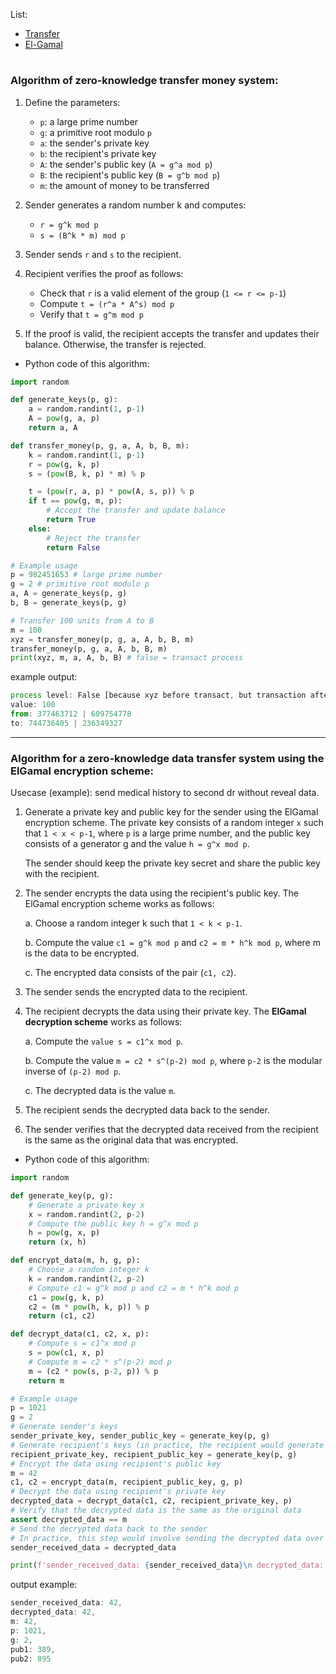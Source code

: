List: 
- [Transfer](https://github.com/mosi-arch/research/blob/main/CipherPunk/13-ZeroKnowledge_Transfer.md#algorithm-of-zero-knowledge-transfer-money-system)
- [El-Gamal](https://github.com/mosi-arch/research/blob/main/CipherPunk/13-ZeroKnowledge_Transfer.md#algorithm-for-a-zero-knowledge-data-transfer-system-using-the-elgamal-encryption-scheme)

#

### Algorithm of zero-knowledge transfer money system:

1. Define the parameters:
   - `p`: a large prime number
   - `g`: a primitive root modulo `p`
   - `a`: the sender's private key
   - `b`: the recipient's private key
   - `A`: the sender's public key (`A = g^a mod p`)
   - `B`: the recipient's public key (`B = g^b mod p`)
   - `m`: the amount of money to be transferred

2. Sender generates a random number k and computes:
   - `r = g^k mod p`
   - `s = (B^k * m) mod p`

3. Sender sends `r` and `s` to the recipient.

4. Recipient verifies the proof as follows:
   - Check that `r` is a valid element of the group (`1 <= r <= p-1`)
   - Compute `t = (r^a * A^s) mod p`
   - Verify that `t = g^m mod p`

5. If the proof is valid, the recipient accepts the transfer and updates their balance. Otherwise, the transfer is rejected.

- Python code of this algorithm:

```python
import random

def generate_keys(p, g):
    a = random.randint(1, p-1)
    A = pow(g, a, p)
    return a, A

def transfer_money(p, g, a, A, b, B, m):
    k = random.randint(1, p-1)
    r = pow(g, k, p)
    s = (pow(B, k, p) * m) % p

    t = (pow(r, a, p) * pow(A, s, p)) % p
    if t == pow(g, m, p):
        # Accept the transfer and update balance
        return True
    else:
        # Reject the transfer
        return False

# Example usage
p = 982451653 # large prime number
g = 2 # primitive root modulo p
a, A = generate_keys(p, g)
b, B = generate_keys(p, g)

# Transfer 100 units from A to B
m = 100
xyz = transfer_money(p, g, a, A, b, B, m)
transfer_money(p, g, a, A, b, B, m)
print(xyz, m, a, A, b, B) # false = transact process
```

example output:
```js
process level: False [because xyz before transact, but transaction after that happend]
value: 100 
from: 377463712 | 609754778
to: 744736405 | 236349327
```

---

### Algorithm for a zero-knowledge data transfer system using the **ElGamal encryption scheme**:
Usecase (example): send medical history to second dr without reveal data.

1. Generate a private key and public key for the sender using the ElGamal encryption scheme. The private key consists of a random integer `x` such that `1 < x < p-1`, where `p` is a large prime number, and the public key consists of a generator g and the value `h = g^x mod p`.
  
   The sender should keep the private key secret and share the public key with the recipient.

2. The sender encrypts the data using the recipient's public key. The ElGamal encryption scheme works as follows:

   a. Choose a random integer k such that `1 < k < p-1`.
   
   b. Compute the value `c1 = g^k mod p` and `c2 = m * h^k mod p`, where m is the data to be encrypted.
   
   c. The encrypted data consists of the pair (`c1, c2`).
   
3. The sender sends the encrypted data to the recipient.

4. The recipient decrypts the data using their private key. The **ElGamal decryption scheme** works as follows:

   a. Compute the `value s = c1^x mod p`.
   
   b. Compute the value `m = c2 * s^(p-2) mod p`, where `p-2` is the modular inverse of `(p-2) mod p`.
   
   c. The decrypted data is the value `m`.
   
5. The recipient sends the decrypted data back to the sender.

6. The sender verifies that the decrypted data received from the recipient is the same as the original data that was encrypted.

- Python code of this algorithm:

```python
import random

def generate_key(p, g):
    # Generate a private key x
    x = random.randint(2, p-2)
    # Compute the public key h = g^x mod p
    h = pow(g, x, p)
    return (x, h)

def encrypt_data(m, h, g, p):
    # Choose a random integer k
    k = random.randint(2, p-2)
    # Compute c1 = g^k mod p and c2 = m * h^k mod p
    c1 = pow(g, k, p)
    c2 = (m * pow(h, k, p)) % p
    return (c1, c2)

def decrypt_data(c1, c2, x, p):
    # Compute s = c1^x mod p
    s = pow(c1, x, p)
    # Compute m = c2 * s^(p-2) mod p
    m = (c2 * pow(s, p-2, p)) % p
    return m

# Example usage
p = 1021
g = 2
# Generate sender's keys
sender_private_key, sender_public_key = generate_key(p, g)
# Generate recipient's keys (in practice, the recipient would generate their own keys)
recipient_private_key, recipient_public_key = generate_key(p, g)
# Encrypt the data using recipient's public key
m = 42
c1, c2 = encrypt_data(m, recipient_public_key, g, p)
# Decrypt the data using recipient's private key
decrypted_data = decrypt_data(c1, c2, recipient_private_key, p)
# Verify that the decrypted data is the same as the original data
assert decrypted_data == m
# Send the decrypted data back to the sender
# In practice, this step would involve sending the decrypted data over a secure channel
sender_received_data = decrypted_data

print(f'sender_received_data: {sender_received_data}\n decrypted_data: {decrypted_data}\n m: {m}, p: {p}, g: {g},\n pub1: {sender_public_key}, pub2: {recipient_public_key}')
```

output example: 

```js
sender_received_data: 42,
decrypted_data: 42,
m: 42, 
p: 1021, 
g: 2,
pub1: 389, 
pub2: 895
```
